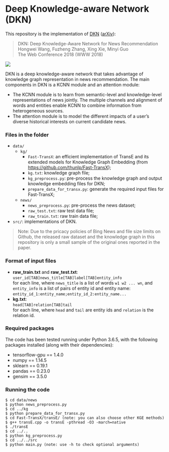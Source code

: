 # Deep Knowledge-aware Network (DKN)

This repository is the implementation of [DKN](https://dl.acm.org/citation.cfm?id=3186175) ([arXiv](https://arxiv.org/abs/1801.08284)):
> DKN: Deep Knowledge-Aware Network for News Recommendation  
Hongwei Wang, Fuzheng Zhang, Xing Xie, Minyi Guo  
The Web Conference 2018 (WWW 2018)

![](https://github.com/hwwang55/DKN/blob/master/framework.jpg)

DKN is a deep knowledge-aware network that takes advantage of knowledge graph representation in news recommendation.
The main components in DKN is a KCNN module and an attention module:
- The KCNN module is to learn from semantic-level and knowledge-level representations of news jointly.
The multiple channels and alignment of words and entities enable KCNN to combine information from heterogeneous sources.
- The attention module is to model the different impacts of a user’s diverse historical interests on current candidate news.


### Files in the folder

- `data/`
  - `kg/`
    - `Fast-TransX`: an efficient implementation of TransE and its extended models for Knowledge Graph Embedding (from https://github.com/thunlp/Fast-TransX);
    - `kg.txt`: knowledge graph file;
    - `kg_preprocess.py`: pre-process the knowledge graph and output knowledge embedding files for DKN;
    - `prepare_data_for_transx.py`: generate the required input files for Fast-TransX;
  - `news/`
    - `news_preprocess.py`: pre-process the news dataset;
    - `raw_test.txt`: raw test data file;
    - `raw_train.txt`: raw train data file;
- `src/`: implementations of DKN.

> Note: Due to the pricacy policies of Bing News and file size limits on Github, the released raw dataset and the knowledge graph in this repository is only a small sample of the original ones reported in the paper.


### Format of input files
- **raw_train.txt** and **raw_test.txt**:  
  `user_id[TAB]news_title[TAB]label[TAB]entity_info`  
  for each line, where `news_title` is a list of words `w1 w2 ... wn`, and `entity_info` is a list of pairs of entity id and entity name: `entity_id_1:entity_name;entity_id_2:entity_name...`
- **kg.txt**:  
  `head[TAB]relation[TAB]tail`  
  for each line, where `head` and `tail` are entity ids and `relation` is the relation id.


### Required packages
The code has been tested running under Python 3.6.5, with the following packages installed (along with their dependencies):
- tensorflow-gpu == 1.4.0
- numpy == 1.14.5
- sklearn == 0.19.1
- pandas == 0.23.0
- gensim == 3.5.0


### Running the code
```
$ cd data/news
$ python news_preprocess.py
$ cd ../kg
$ python prepare_data_for_transx.py
$ cd Fast-TransX/transE/ (note: you can also choose other KGE methods)
$ g++ transE.cpp -o transE -pthread -O3 -march=native
$ ./transE
$ cd ../..
$ python kg_preprocess.py
$ cd ../../src
$ python main.py (note: use -h to check optional arguments)
```
